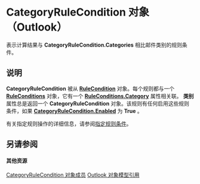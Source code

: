 
# CategoryRuleCondition 对象 （Outlook）

表示计算结果与 **CategoryRuleCondition.Categories** 相比邮件类别的规则条件。


## 说明

 **CategoryRuleCondition** 被从 **[RuleCondition](e03f91c2-2c08-b036-104a-d6246f28bc2d.md)** 对象。每个规则都与一个 **[RuleConditions](e8e9a05a-b36b-add2-b294-8cdc5a97e119.md)** 对象，它有一个 **[RuleConditions.Category](f1131bf8-4752-4e93-c68d-73c0511d22da.md)** 属性相关联。 **类别** 属性总是返回一个 **CategoryRuleCondition** 对象。该规则有任何启用这些规则条件，如果 **[CategoryRuleCondition.Enabled](027949cf-d5a9-b6a8-3edf-ae00cb97d6e6.md)** 为 **True** 。

有关指定规则操作的详细信息，请参阅[指定规则条件](http://msdn.microsoft.com/library/812c131a-fe23-1b8b-5e2d-9459d7102630%28Office.15%29.aspx)。


## 另请参阅


#### 其他资源


[CategoryRuleCondition 对象成员](ff5bc15b-9d84-f693-dee5-37d0c1990775.md)
[Outlook 对象模型引用](http://msdn.microsoft.com/library/73221b13-d8d8-99b8-3394-b95dbbfd5ddc%28Office.15%29.aspx)